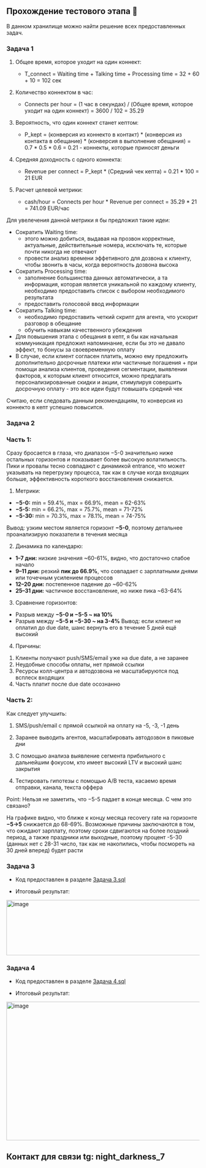 ## Прохождение тестового этапа :tada:

В данном хранилище можно найти решение всех предоставленных задач. 

### Задача 1

1) Общее время, которое уходит на один коннект:
   - T_connect = Waiting time + Talking time + Processing time = 32 + 60 + 10 = 102 сек

2) Количество коннектом в час:
   - Connects per hour = (1 час в секундах) / (Общее время, которое уходит на один коннект) = 3600 / 102 = 35.29  

4) Вероятность, что один коннект станет кептом:
   - P_kept = (конверсия из коннекто в контакт) * (конверсия из контакта в обещание) * (конверсия в выполнение обещания) = 0.7 * 0.5 * 0.6 = 0.21 - коннекты, которые приносят деньги

5) Средняя доходность с одного коннекта:
   - Revenue per connect = P_kept * (Средний чек кепта) = 0.21 * 100 = 21 EUR

6) Расчет целевой метрики:
   - cash/hour = Connects per hour * Revenue per connect = 35.29 * 21 = 741.09 EUR/час 

Для увелечения данной метрики я бы предложил такие идеи:

- Сократить Waiting time:
   - этого можно добиться, выдавая на прозвон корректные, актуальные, действительные номера, исключать те, которые почти никогда не отвечают
   - провести анализ времени эффетивного для дозвона к клиенту, чтобы звонить в часы, когда вероятность дозвона высока
- Сократить Processing time:
   - заполнение большинства данных автоматически, а та информация, которая является уникальной по каждому клиенту, необходимо предоставить список с выбором необходимого результата
   - предоставить голосовой ввод информации
- Сократить Talking time:
   - необходимо предоставить четкий скрипт для агента, что ускорит разговор в обещание
   - обучить навыкам качественного убеждения
- Для повышения этапа с обещания в кепт, я бы как начальная коммуникация предложил напоминание, если бы это не давало эффект, то бонусы за своевременную оплату
- В случае, если клиент согласен платить, можно ему предложить дополнительно досрочные платежи или частичные погашения + при помощи анализа клиентов, проведения сегментации, выявлении факторов, к которым клиент относится, можно предлагать персонализированные скидки и акции, стимулируя совершить досрочную оплату - это все идеи будут повышать средний чек 

Считаю, если следовать данным рекомендациям, то конверсия из коннекто в кепт успешно повысится.

### Задача 2

### Часть 1:

Сразу бросается в глаза, что диапазон −5-0 значительно ниже остальных горизонтов и показывает более высокую волатильность.
Пики и провалы тесно совпадают с динамикой entrance, что может указывать на перегрузку процесса, так как в случае когда входящих больше, эффективность короткого восстановления снижается.
1) Метрики:

* **−5-0:** min = 59.4%, max = 66.9%, mean = 62-63%
* **−5-5:** min = 66.2%, max = 75.7%, mean = 71-72%
* **−5-30:** min = 70.3%, max = 78.1%, mean = 74-75%

Вывод: узким местом является горизонт **−5-0**, поэтому детальнее проанализирую показатели в течения месяца

2) Динамика по календарю:

* **1–7 дни:** низкие значения ~60-61%, видно, что достаточно слабое начало
* **9–11 дни:** резкий **пик до 66.9%**, что совпадает с зарплатными днями или точечным усилением процессов
* **12–20 дни:** постепенное падение до ~60-62% 
* **25–31 дни:** частичное восстановление, но ниже пика ~63-64%

3) Сравнение горизонтов:

* Разрыв между **−5-0 и −5-5 ~ на 10%**
* Разрыв между **−5-5 и −5-30 ~ на 3-4%**
Вывод: если клиент не оплатил до due date, шанс вернуть его в течение 5 дней ещё высокий
 
4) Причины:

1. Клиенты получают push/SMS/email уже на due date, а не заранее
2. Неудобные способы оплаты, нет прямой ссылки
3. Ресурсы колл-центра и автодозвона не масштабируются под всплеск входящих 
4. Часть платит после due date осознанно 

### Часть 2:

Как следует улучшить:

1. SMS/push/email с прямой ссылкой на оплату на -5, -3, -1 день
2. Заранее выводить агентов, масштабировать автодозвон в пиковые дни
 
3. С помощью анализа выявление сегмента прибильного с дальнейшим фокусом, кто имеет высокий LTV и высокий шанс закрытия

4. Тестировать гипотезы с помощью А/B теста, касаемо время отправки, канала, текста оффера

Point: Нельзя не заметить, что −5-5 падает в конце месяца. С чем это связано?

На графике видно, что ближе к концу месяца recovery rate на горизонте **−5→5** снижается до 68-69%. Возможные причины заключаются в том, что ожидают зарплату, поэтому сроки сдвигаются на более поздний период, а также праздники или выходные, поэтому процент -5-30 (данных нет с 28-31 число, так как не накопились, чтобы посмореть на 30 дней вперед) будет расти 
 
### Задача 3

- Код предоставлен в разделе [Задача 3.sql](https://github.com/daniait07/Collection-analyst-skill-test/blob/main/Задача%203.sql)

- Итоговый результат:
<img width="750" height="144" alt="image" src="https://github.com/user-attachments/assets/85aff6a8-619f-4cda-85ab-78827c328e54" />

### Задача 4

- Код предоставлен в разделе [Задача 4.sql](https://github.com/daniait07/Collection-analyst-skill-test/blob/main/Задача%204.sql)

- Итоговый результат:
<img width="568" height="361" alt="image" src="https://github.com/user-attachments/assets/925a9eb0-9cc0-4d6f-85cd-5f97679adb0b" />


## Контакт для связи tg: night_darkness_7
